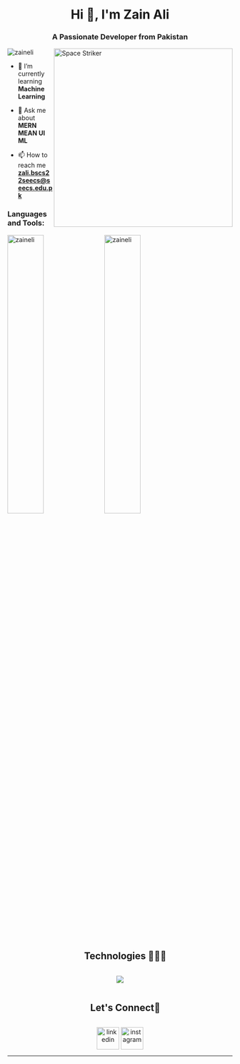 <h1 align="center">Hi 👋, I'm Zain Ali</h1>
<h3 align="center">A Passionate Developer from Pakistan</h3>
<img align="right" alt="Space Striker" width="400" src="https://i.gifer.com/76dA.gif">

<p align="left"> <img src="https://komarev.com/ghpvc/?username=zaineli&label=Profile%20views&color=0e75b6&style=flat" alt="zaineli" /> </p>

- 🌱 I’m currently learning **Machine Learning**

- 💬 Ask me about **MERN MEAN UI ML**

- 📫 How to reach me **zali.bscs22seecs@seecs.edu.pk**

<h3 align="left">Languages and Tools:</h3> 

<div width="100vw">
<img width="40%" src="https://github-readme-stats.vercel.app/api?username=zaineli&show_icons=true&locale=en" alt="zaineli" />
<!-- <p><img align="center" src="https://github-readme-stats.vercel.app/api/top-langs?username=zaineli&show_icons=true&locale=en&layout=compact" alt="zaineli" /></p>
 -->
&nbsp&nbsp
<img width="40%" src="https://github-readme-streak-stats.herokuapp.com/?user=zaineli&" alt="zaineli" />
</div>

<!--h1 without bottom border-->
<div id="user-content-toc">
  <ul align="center">
    <summary><h2 style="display: inline-block">Technologies 👨🏻‍💻</h2></summary>
  </ul>
</div>
<!--tech stack icons-->
<p align="center">
  <a href="https://skillicons.dev">
    <img src="https://skillicons.dev/icons?i=python,cpp,javascript,react,angular,tailwindcss,next,nodejs,git,mongodb,postgres,mysql,figma,photoshop&perline=14" />
  </a>
</p>
<!-- Connect -->
<!--h2 without bottom border-->
<div id="user-content-toc">
  <ul align="center">
    <summary><h2 style="display: inline-block">Let's Connect🤝</h2></summary>
  </ul>
</div>

<!--icons and links-->
<p align="center">
<a href="https://www.linkedin.com/in/zain-ali-43090a283/" target="blank"><img align="center" src="https://user-images.githubusercontent.com/88904952/234979284-68c11d7f-1acc-4f0c-ac78-044e1037d7b0.png" alt="linkedin" height="50" width="50" /></a>
<a href="https://www.instagram.com/xein.ali/?utm_source=ig_web_button_share_sheet" target="https://www.instagram.com/xein.ali/?utm_source=ig_web_button_share_sheet"><img align="center" src="https://user-images.githubusercontent.com/88904952/234981169-2dd1e58f-4b7e-468c-8213-034ba62156c3.png" alt="instagram" height="50" width="50" /></a>  
</p>

<hr>

